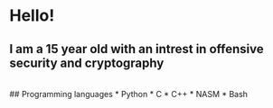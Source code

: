 # Hello! 
## I am a 15 year old with an intrest in offensive security and cryptography
</br>
## Programming languages
  * Python
  * C
  * C++
  * NASM
  * Bash
